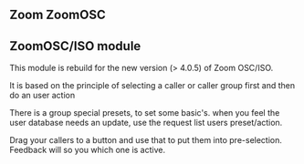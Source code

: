 ## Zoom ZoomOSC

## ZoomOSC/ISO module

This module is rebuild for the new version (> 4.0.5) of Zoom OSC/ISO.

It is based on the principle of selecting a caller or caller group first and then do an user action

There is a group special presets, to set some basic's. when you feel the user database needs an update, use the request list users preset/action.

Drag your callers to a button and use that to put them into pre-selection. Feedback will so you which one is active.